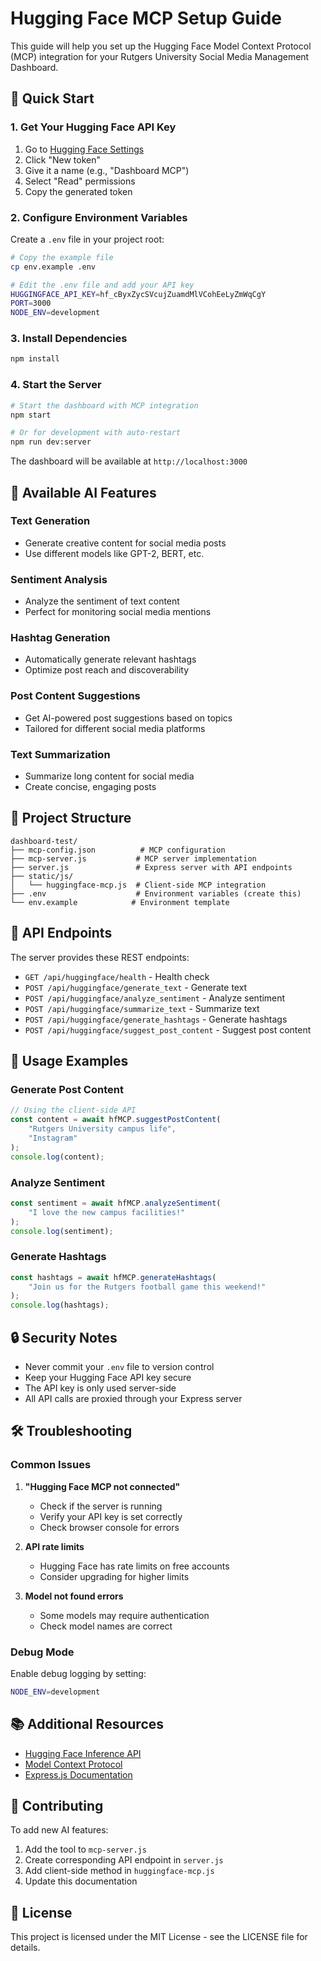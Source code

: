 # Hugging Face MCP Setup Guide

This guide will help you set up the Hugging Face Model Context Protocol (MCP) integration for your Rutgers University Social Media Management Dashboard.

## 🚀 Quick Start

### 1. Get Your Hugging Face API Key

1. Go to [Hugging Face Settings](https://huggingface.co/settings/tokens)
2. Click "New token"
3. Give it a name (e.g., "Dashboard MCP")
4. Select "Read" permissions
5. Copy the generated token

### 2. Configure Environment Variables

Create a `.env` file in your project root:

```bash
# Copy the example file
cp env.example .env

# Edit the .env file and add your API key
HUGGINGFACE_API_KEY=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
PORT=3000
NODE_ENV=development
```

### 3. Install Dependencies

```bash
npm install
```

### 4. Start the Server

```bash
# Start the dashboard with MCP integration
npm start

# Or for development with auto-restart
npm run dev:server
```

The dashboard will be available at `http://localhost:3000`

## 🤖 Available AI Features

### Text Generation
- Generate creative content for social media posts
- Use different models like GPT-2, BERT, etc.

### Sentiment Analysis
- Analyze the sentiment of text content
- Perfect for monitoring social media mentions

### Hashtag Generation
- Automatically generate relevant hashtags
- Optimize post reach and discoverability

### Post Content Suggestions
- Get AI-powered post suggestions based on topics
- Tailored for different social media platforms

### Text Summarization
- Summarize long content for social media
- Create concise, engaging posts

## 📁 Project Structure

```
dashboard-test/
├── mcp-config.json          # MCP configuration
├── mcp-server.js           # MCP server implementation
├── server.js               # Express server with API endpoints
├── static/js/
│   └── huggingface-mcp.js  # Client-side MCP integration
├── .env                    # Environment variables (create this)
└── env.example            # Environment template
```

## 🔧 API Endpoints

The server provides these REST endpoints:

- `GET /api/huggingface/health` - Health check
- `POST /api/huggingface/generate_text` - Generate text
- `POST /api/huggingface/analyze_sentiment` - Analyze sentiment
- `POST /api/huggingface/summarize_text` - Summarize text
- `POST /api/huggingface/generate_hashtags` - Generate hashtags
- `POST /api/huggingface/suggest_post_content` - Suggest post content

## 🎯 Usage Examples

### Generate Post Content
```javascript
// Using the client-side API
const content = await hfMCP.suggestPostContent(
    "Rutgers University campus life", 
    "Instagram"
);
console.log(content);
```

### Analyze Sentiment
```javascript
const sentiment = await hfMCP.analyzeSentiment(
    "I love the new campus facilities!"
);
console.log(sentiment);
```

### Generate Hashtags
```javascript
const hashtags = await hfMCP.generateHashtags(
    "Join us for the Rutgers football game this weekend!"
);
console.log(hashtags);
```

## 🔒 Security Notes

- Never commit your `.env` file to version control
- Keep your Hugging Face API key secure
- The API key is only used server-side
- All API calls are proxied through your Express server

## 🛠️ Troubleshooting

### Common Issues

1. **"Hugging Face MCP not connected"**
   - Check if the server is running
   - Verify your API key is set correctly
   - Check browser console for errors

2. **API rate limits**
   - Hugging Face has rate limits on free accounts
   - Consider upgrading for higher limits

3. **Model not found errors**
   - Some models may require authentication
   - Check model names are correct

### Debug Mode

Enable debug logging by setting:
```bash
NODE_ENV=development
```

## 📚 Additional Resources

- [Hugging Face Inference API](https://huggingface.co/docs/api-inference)
- [Model Context Protocol](https://modelcontextprotocol.io/)
- [Express.js Documentation](https://expressjs.com/)

## 🤝 Contributing

To add new AI features:

1. Add the tool to `mcp-server.js`
2. Create corresponding API endpoint in `server.js`
3. Add client-side method in `huggingface-mcp.js`
4. Update this documentation

## 📄 License

This project is licensed under the MIT License - see the LICENSE file for details. 